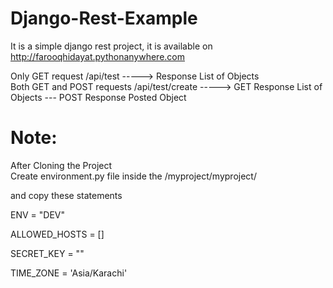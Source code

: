 # Django-Rest-Example

It is a simple django rest project, it is available on http://farooqhidayat.pythonanywhere.com <br/>

Only GET request /api/test -----> Response List of Objects <br/>
Both GET and POST requests /api/test/create -----> GET Response List of Objects --- POST Response Posted Object <br/>

# Note:
After Cloning the Project <br/>
Create environment.py file inside the /myproject/myproject/ <br/>

and copy these statements <br/>

ENV = "DEV" <br/>

ALLOWED_HOSTS = [] <br/>

SECRET_KEY = "" <br/>

TIME_ZONE = 'Asia/Karachi' <br/>

